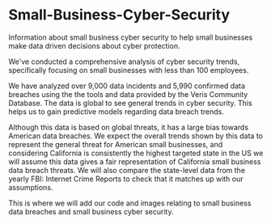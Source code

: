 # Small-Business-Cyber-Security
Information about small business cyber security to help small businesses make data driven decisions about cyber protection. 

We've conducted a comprehensive analysis of cyber security trends, specifically focusing on small businesses with less than 100 employees. 

We have analyzed over 9,000 data incidents and 5,990 confirmed data breaches using the the tools and data provided by the Veris Community Database. The data is global to see general trends in cyber security. This helps us to gain 
predictive models regarding data breach trends. 

Although this data is based on global threats, it has a large bias towards American data breaches. We expect the overall trends shown by this data to represent the general threat for American small businesses, and considering California is consistently the highest targeted state in the US we will assume this data gives a fair representation of California small business data breach threats. We will also compare the state-level data from the yearly FBI: Internet Crime Reports to check that it matches up with our assumptions.

This is where we will add our code and images relating to small business data breaches and small business cyber security. 


